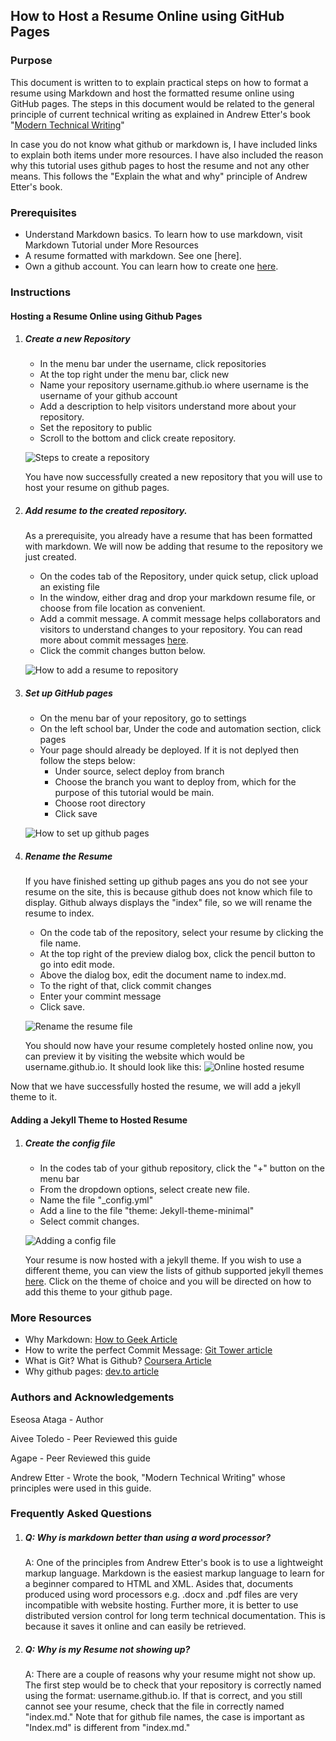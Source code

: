 ## How to Host a Resume Online using GitHub Pages ##

### Purpose ###
This document is written to to explain practical steps on how to format a resume using Markdown and host the formatted resume online using GitHub pages. The steps in this document would be related to the general principle of current technical writing as explained in Andrew Etter's book "[Modern Technical Writing](https://www.amazon.ca/Modern-Technical-Writing-Introduction-Documentation-ebook/dp/B01A2QL9SS)"

In case you do not know what github or markdown is, I have included links to explain both items under more resources. I have also included the reason why this tutorial uses github pages to host the resume and not any other means. This follows the "Explain the what and why" principle of Andrew Etter's book.

### Prerequisites ###
* Understand Markdown basics. To learn how to use markdown, visit Markdown Tutorial under More Resources
* A resume formatted with markdown. See one [here].
* Own a github account. You can learn how to create one [here](https://learn.microsoft.com/en-us/visualstudio/version-control/git-create-github-account?view=vs-2022).
### Instructions ###
#### Hosting a Resume Online using Github Pages ####
1.  ##### Create a new Repository #####
    * In the menu bar under the username, click repositories
    * At the top right under the menu bar, click new
    * Name your repository username.github.io where username is the username of your github account
    * Add a description to help visitors understand more about your repository.
    * Set the repository to public
    * Scroll to the bottom and click create repository.
    
	![Steps to create a repository](https://github.com/Marie-Lenora/Marie-Lenora.github.io/blob/896f71b8a761360dd3cf311b6ff22f210cfdf20d/Add%20resume%20to%20repository.gif)
 
     You have now successfully created a new repository that you will use to host your resume on github pages.

2. ##### Add resume to the created repository. #####
	As a prerequisite, you already have a resume that has been formatted with markdown. We will now be adding that resume to the repository we just created. 
	* On the codes tab of the Repository, under quick setup, click upload an existing file
	* In the window, either drag and drop your markdown resume file, or choose from file location as convenient.
	* Add a commit message. A commit message helps collaborators and visitors to understand changes to your repository. You can read more about commit messages [here](https://www.gitkraken.com/learn/git/tutorials/what-is-git-commit).
	* Click the commit changes button below.
	
	![How to add a resume to repository](https://github.com/Marie-Lenora/Marie-Lenora.github.io/blob/e08e31aaf864a25a55c9aee3722de31b99d7fefa/Add%20resume%20to%20repository.gif)

3. ##### Set up GitHub pages #####
	* On the menu bar of your repository, go to settings
	* On the left school bar, Under the code and automation section, click pages
	* Your page should already be deployed. If it is not deplyed then follow the steps below: 
		* Under source, select deploy from branch
		* Choose the branch you want to deploy from, which for the purpose of this tutorial would be main.
		* Choose root directory
		* Click save
		
	![How to set up github pages](https://github.com/Marie-Lenora/Marie-Lenora.github.io/blob/e08e31aaf864a25a55c9aee3722de31b99d7fefa/Laumching%20Github%20pages.gif)
		
4. ##### Rename the Resume #####
	If you have finished setting up github pages ans you do not see your resume on the site, this is because github does not know which file to display. Github always displays the "index" file, so we will rename the resume to index.
	* On the code tab of the repository, select your resume by clicking the file name. 
	* At the top right of the preview dialog box, click the pencil button to go into edit mode.
	* Above the dialog box, edit the document name to index.md.
	* To the right of that, click commit changes
	* Enter your commint message
	* Click save.
	
	![Rename the resume file](https://github.com/Marie-Lenora/Marie-Lenora.github.io/blob/e08e31aaf864a25a55c9aee3722de31b99d7fefa/Change%20name%20of%20resume.gif)
	
	You should now have your resume completely hosted online now, you can preview it by visiting the website which would be username.github.io. It should look like this:
	![Online hosted resume](https://github.com/Marie-Lenora/Marie-Lenora.github.io/blob/e08e31aaf864a25a55c9aee3722de31b99d7fefa/Online%20hosted%20resume.gif)
	
	
Now that we have successfully hosted the resume, we will add a jekyll theme to it.

#### Adding a Jekyll Theme to Hosted Resume ####
1. ##### Create the config file #####
	* In the codes tab of your github repository, click the "+" button on the menu bar
	* From the dropdown options, select create new file.
	* Name the file "_config.yml"
	* Add a line to the file "theme: Jekyll-theme-minimal"
	* Select commit changes.
	
	![Adding a config file](https://github.com/Marie-Lenora/Marie-Lenora.github.io/blob/e08e31aaf864a25a55c9aee3722de31b99d7fefa/Online%20hosted%20resume.gif)
	
	Your resume is now hosted with a jekyll theme. If you wish to use a different theme, you can view the lists of github supported jekyll themes [here](https://pages.github.com/themes/). Click on the theme of choice and you will be directed on how to add this theme to your github page. 
			
 
### More Resources ###
* Why Markdown: [How to Geek Article](https://www.howtogeek.com/why-you-should-be-writing-everything-in-markdown/)
* How to write the perfect Commit Message: [Git Tower article](https://www.git-tower.com/blog/how-to-write-the-perfect-commit-message/)
* What is Git? What is Github? [Coursera Article](https://www.coursera.org/articles/what-is-git)
* Why github pages: [dev.to article](https://dev.to/badbatunde/how-to-host-websites-on-github-pages-4113)

### Authors and Acknowledgements ###
Eseosa Ataga - Author

Aivee Toledo - Peer Reviewed this guide

Agape - Peer Reviewed this guide

Andrew Etter - Wrote the book, "Modern Technical Writing" whose principles were used in this guide.




### Frequently Asked Questions ###
1. ##### Q: Why is markdown better than using a word processor? #####

	A: One of the principles from Andrew Etter's book is to use a lightweight markup language. Markdown is the easiest markup language to learn for a beginner compared to HTML and XML. Asides that, documents produced using word processors e.g. .docx and .pdf files are very incompatible with website hosting. Further more, it is better to use distributed version control for long term technical documentation. This is because it saves it online and can easily be retrieved.
	
	
2. ##### Q: Why is my Resume not showing up? #####

	A: There are a couple of reasons why your resume might not show up. The first step would be to check that your repository is correctly named using the format: username.github.io. If that is correct, and you still cannot see your resume, check that the file in correctly named "index.md." Note that for github file names, the case is important as "Index.md" is different from "index.md."
	
	
